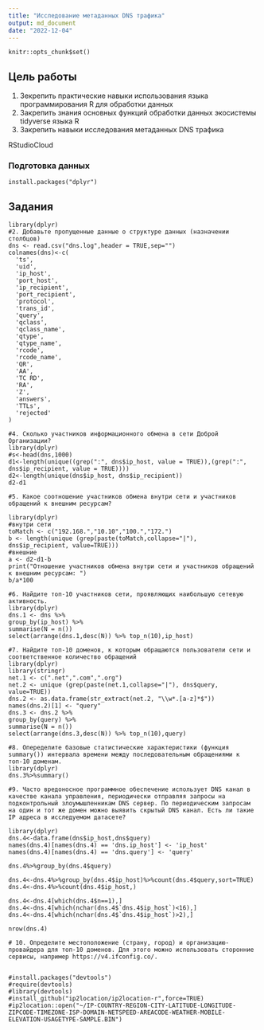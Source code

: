 ```yaml
---
title: "Исследование метаданных DNS трафика"
output: md_document
date: "2022-12-04"
---
```

```{r, setup, include=F}
knitr::opts_chunk$set()

```
## Цель работы

1. Зекрепить практические навыки использования языка программирования R для обработки данных
2. Закрепить знания основных функций обработки данных экосистемы tidyverse языка R
3. Закрепить навыки исследования метаданных DNS трафика

RStudioCloud
### Подготовка данных

```{r, message=F, warning=F}
install.packages("dplyr")
```
## Задания

```{r, message=F, warning=F}
library(dplyr)
#2. Добавьте пропущенные данные о структуре данных (назначении столбцов)
dns <- read.csv("dns.log",header = TRUE,sep="")
colnames(dns)<-c(
  'ts',
  'uid',
  'ip_host',
  'port_host',
  'ip_recipient',
  'port_recipient',
  'protocol',
  'trans_id',
  'query',
  'qclass',
  'qclass_name',
  'qtype',
  'qtype_name',
  'rcode',
  'rcode_name',
  'QR',
  'AA',
  'TC RD',
  'RA',
  'Z',
  'answers',
  'TTLs',
  'rejected'
)

```

```{r, message=F, warning=F}
#4. Сколько участников информационного обмена в сети Доброй Организации?
library(dplyr)
#s<-head(dns,1000)
d1<-length(unique((grep(":", dns$ip_host, value = TRUE)),(grep(":", dns$ip_recipient, value = TRUE))))
d2<-length(unique(dns$ip_host, dns$ip_recipient))
d2-d1
```
```{r, message=F, warning=F}
#5. Какое соотношение участников обмена внутри сети и участников обращений к внешним ресурсам?

library(dplyr)
#внутри сети
toMatch <- c("192.168.","10.10","100.","172.")
b <- length(unique (grep(paste(toMatch,collapse="|"), dns$ip_recipient, value=TRUE)))
#внешние
a <- d2-d1-b
print("Отношение участников обмена внутри сети и участников обращений к внешним ресурсам: ")
b/a*100
```

```{r, message=F, warning=F}
#6. Найдите топ-10 участников сети, проявляющих наибольшую сетевую активность.
library(dplyr)
dns.1 <- dns %>%
group_by(ip_host) %>%
summarise(N = n())
select(arrange(dns.1,desc(N)) %>% top_n(10),ip_host)
```

```{r, message=F, warning=F}
#7. Найдите топ-10 доменов, к которым обращаются пользователи сети и соответственное количество обращений
library(dplyr)
library(stringr)
net.1 <- c(".net",".com",".org")
net.2 <- unique (grep(paste(net.1,collapse="|"), dns$query, value=TRUE))
dns.2 <- as.data.frame(str_extract(net.2, "\\w*.[a-z]*$"))
names(dns.2)[1] <- "query"
dns.3 <- dns.2 %>%
group_by(query) %>%
summarise(N = n())
select(arrange(dns.3,desc(N)) %>% top_n(10),query)
```

```{r, message=F, warning=F}
#8. Опеределите базовые статистические характеристики (функция summary()) интервала времени между последовательным обращениями к топ-10 доменам.
library(dplyr)
dns.3%>%summary()
```

```{r, message=F, warning=F}
#9. Часто вредоносное программное обеспечение использует DNS канал в качестве канала управления, периодически отправляя запросы на подконтрольный злоумышленникам DNS сервер. По периодическим запросам на один и тот же домен можно выявить скрытый DNS канал. Есть ли такие IP адреса в исследуемом датасете?

library(dplyr)
dns.4<-data.frame(dns$ip_host,dns$query)
names(dns.4)[names(dns.4) == 'dns.ip_host'] <- 'ip_host'
names(dns.4)[names(dns.4) == 'dns.query'] <- 'query'

dns.4%>%group_by(dns.4$query)

dns.4<-dns.4%>%group_by(dns.4$ip_host)%>%count(dns.4$query,sort=TRUE)
dns.4<-dns.4%>%count(dns.4$ip_host,)

dns.4<-dns.4[which(dns.4$n==1),]
dns.4<-dns.4[which(nchar(dns.4$`dns.4$ip_host`)<16),]
dns.4<-dns.4[which(nchar(dns.4$`dns.4$ip_host`)>2),]

nrow(dns.4)
```

 
```{r, message=F, warning=F}
# 10. Определите местоположение (страну, город) и организацию-провайдера для топ-10 доменов. Для этого можно использовать сторонние сервисы, например https://v4.ifconfig.co/.


#install.packages("devtools")
#require(devtools)
#library(devtools)
#install_github("ip2location/ip2location-r",force=TRUE)
#ip2location::open("~/IP-COUNTRY-REGION-CITY-LATITUDE-LONGITUDE-ZIPCODE-TIMEZONE-ISP-DOMAIN-NETSPEED-AREACODE-WEATHER-MOBILE-ELEVATION-USAGETYPE-SAMPLE.BIN")

```

